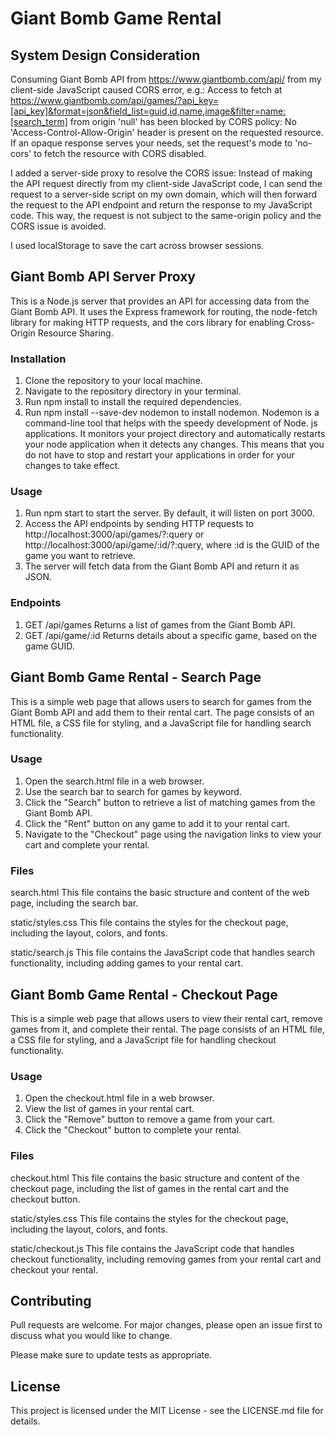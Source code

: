 # Giant Bomb Game Rental

## System Design Consideration
Consuming Giant Bomb API from https://www.giantbomb.com/api/ from my client-side JavaScript caused CORS error, e.g.: Access to fetch at https://www.giantbomb.com/api/games/?api_key=[api_key]&format=json&field_list=guid,id,name,image&filter=name:[search_term] from origin 'null' has been blocked by CORS policy: No 'Access-Control-Allow-Origin' header is present on the requested resource. If an opaque response serves your needs, set the request's mode to 'no-cors' to fetch the resource with CORS disabled.

I added a server-side proxy to resolve the CORS issue: Instead of making the API request directly from my client-side JavaScript code, I can send the request to a server-side script on my own domain, which will then forward the request to the API endpoint and return the response to my JavaScript code. This way, the request is not subject to the same-origin policy and the CORS issue is avoided.

I used localStorage to save the cart across browser sessions. 

## Giant Bomb API Server Proxy
This is a Node.js server that provides an API for accessing data from the Giant Bomb API. It uses the Express framework for routing, the node-fetch library for making HTTP requests, and the cors library for enabling Cross-Origin Resource Sharing.

### Installation
1. Clone the repository to your local machine.
2. Navigate to the repository directory in your terminal.
3. Run npm install to install the required dependencies.
4. Run npm install --save-dev nodemon to install nodemon.
Nodemon is a command-line tool that helps with the speedy development of Node. js applications. It monitors your project directory and automatically restarts your node application when it detects any changes. This means that you do not have to stop and restart your applications in order for your changes to take effect.

### Usage
1. Run npm start to start the server. By default, it will listen on port 3000.
2. Access the API endpoints by sending HTTP requests to http://localhost:3000/api/games/?:query or http://localhost:3000/api/game/:id/?:query, where :id is the GUID of the game you want to retrieve.
3. The server will fetch data from the Giant Bomb API and return it as JSON.

### Endpoints
1. GET /api/games
Returns a list of games from the Giant Bomb API.
2. GET /api/game/:id
Returns details about a specific game, based on the game GUID.

## Giant Bomb Game Rental - Search Page
This is a simple web page that allows users to search for games from the Giant Bomb API and add them to their rental cart. The page consists of an HTML file, a CSS file for styling, and a JavaScript file for handling search functionality.

### Usage
1. Open the search.html file in a web browser.
2. Use the search bar to search for games by keyword.
3. Click the "Search" button to retrieve a list of matching games from the Giant Bomb API.
4. Click the "Rent" button on any game to add it to your rental cart.
5. Navigate to the "Checkout" page using the navigation links to view your cart and complete your rental.

### Files
search.html
This file contains the basic structure and content of the web page, including the search bar.

static/styles.css
This file contains the styles for the checkout page, including the layout, colors, and fonts.

static/search.js
This file contains the JavaScript code that handles search functionality, including adding games to your rental cart.

## Giant Bomb Game Rental - Checkout Page
This is a simple web page that allows users to view their rental cart, remove games from it, and complete their rental. The page consists of an HTML file, a CSS file for styling, and a JavaScript file for handling checkout functionality.

### Usage
1. Open the checkout.html file in a web browser.
2. View the list of games in your rental cart.
3. Click the "Remove" button to remove a game from your cart.
4. Click the "Checkout" button to complete your rental.

### Files
checkout.html
This file contains the basic structure and content of the checkout page, including the list of games in the rental cart and the checkout button.

static/styles.css
This file contains the styles for the checkout page, including the layout, colors, and fonts.

static/checkout.js
This file contains the JavaScript code that handles checkout functionality, including removing games from your rental cart and checkout your rental.

## Contributing
Pull requests are welcome. For major changes, please open an issue first to discuss what you would like to change.

Please make sure to update tests as appropriate.

## License
This project is licensed under the MIT License - see the LICENSE.md file for details.
